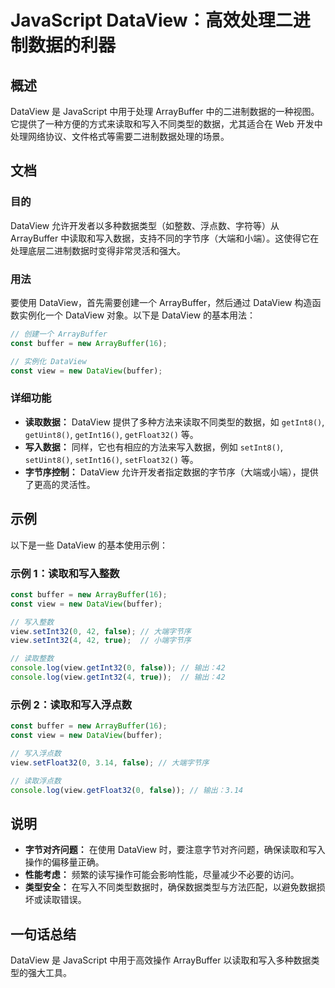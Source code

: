 <!--
Meta Description: # JavaScript DataView：高效处理二进制数据的利器 ## 概述 DataView 是 JavaScript 中用于处理 ArrayBuffer 中的二进制数据的一种视图。它提供了一种方便的方式来读取和写入不同类型的数据，尤其适合在 Web 开发中处理网络协议、文件格式等需要二进制数...
Meta Keywords: dataview, view, arraybuffer, javascript, const
-->

# JavaScript DataView：高效处理二进制数据的利器

## 概述
DataView 是 JavaScript 中用于处理 ArrayBuffer 中的二进制数据的一种视图。它提供了一种方便的方式来读取和写入不同类型的数据，尤其适合在 Web 开发中处理网络协议、文件格式等需要二进制数据处理的场景。

## 文档
### 目的
DataView 允许开发者以多种数据类型（如整数、浮点数、字符等）从 ArrayBuffer 中读取和写入数据，支持不同的字节序（大端和小端）。这使得它在处理底层二进制数据时变得非常灵活和强大。

### 用法
要使用 DataView，首先需要创建一个 ArrayBuffer，然后通过 DataView 构造函数实例化一个 DataView 对象。以下是 DataView 的基本用法：

```javascript
// 创建一个 ArrayBuffer
const buffer = new ArrayBuffer(16);

// 实例化 DataView
const view = new DataView(buffer);
```

### 详细功能
- **读取数据：** DataView 提供了多种方法来读取不同类型的数据，如 `getInt8()`, `getUint8()`, `getInt16()`, `getFloat32()` 等。
- **写入数据：** 同样，它也有相应的方法来写入数据，例如 `setInt8()`, `setUint8()`, `setInt16()`, `setFloat32()` 等。
- **字节序控制：** DataView 允许开发者指定数据的字节序（大端或小端），提供了更高的灵活性。

## 示例
以下是一些 DataView 的基本使用示例：

### 示例 1：读取和写入整数
```javascript
const buffer = new ArrayBuffer(16);
const view = new DataView(buffer);

// 写入整数
view.setInt32(0, 42, false); // 大端字节序
view.setInt32(4, 42, true);  // 小端字节序

// 读取整数
console.log(view.getInt32(0, false)); // 输出：42
console.log(view.getInt32(4, true));  // 输出：42
```

### 示例 2：读取和写入浮点数
```javascript
const buffer = new ArrayBuffer(16);
const view = new DataView(buffer);

// 写入浮点数
view.setFloat32(0, 3.14, false); // 大端字节序

// 读取浮点数
console.log(view.getFloat32(0, false)); // 输出：3.14
```

## 说明
- **字节对齐问题：** 在使用 DataView 时，要注意字节对齐问题，确保读取和写入操作的偏移量正确。
- **性能考虑：** 频繁的读写操作可能会影响性能，尽量减少不必要的访问。
- **类型安全：** 在写入不同类型数据时，确保数据类型与方法匹配，以避免数据损坏或读取错误。
  
## 一句话总结
DataView 是 JavaScript 中用于高效操作 ArrayBuffer 以读取和写入多种数据类型的强大工具。
